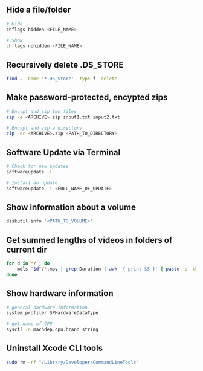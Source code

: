 ## Hide a file/folder
```bash
# Hide
chflags hidden <FILE_NAME>

# Show
chflags nohidden <FILE_NAME>
```

## Recursively delete .DS_STORE
```bash
find . -name '*.DS_Store' -type f -delete
```

## Make password-protected, encypted zips
```bash
# Encypt and zip two files
zip -e <ARCHIVE>.zip input1.txt input2.txt

# Encypt and zip a directory
zip -er <ARCHIVE>.zip <PATH_TO_DIRECTORY>
```

## Software Update via Terminal
```bash
# Check for new updates
softwareupdate -l

# Install an update
softwareupdate -i <FULL_NAME_OF_UPDATE>
```

## Show information about a volume
```bash
diskutil info '<PATH_TO_VOLUME>'
```

## Get summed lengths of videos in folders of current dir
```bash
for d in */ ; do
	mdls "$d"/*.mov | grep Duration | awk '{ print $3 }' | paste -s -d+ - | bc
done
```

## Show hardware information
```bash
# general hardware information
system_profiler SPHardwareDataType

# get name of CPU
sysctl -n machdep.cpu.brand_string
```

## Uninstall Xcode CLI tools
```bash
sudo rm -rf "/Library/Developer/CommandLineTools"
```